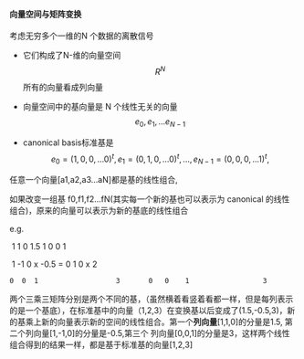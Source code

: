 #### 向量空间与矩阵变换

考虑无穷多个一维的N 个数据的离散信号

-  它们构成了N-维的向量空间
   $$
   R^N
   $$
   所有的向量看成列向量


-  向量空间中的基向量是 N 个线性无关的向量
   $$
   e{_0},e{_1},...e{_{N-1}}
   $$



-  canonical basis标准基是
   $$
   e{_0} = (1,0,0,...0)^t,
   e{_1} = (0,1,0,...0)^t,...,
   e{_{N-1}} = (0,0,0,...1)^t,
   $$


任意一个向量[a1,a2,a3...aN]都是基的线性组合,

如果改变一组基 f0,f1,f2…fN(其实每一个新的基也可以表示为 canonical 的线性组合)，原来的向量可以表示为新的基底的线性组合

e.g. 

​	1  1  0	            1.5            1   0   0                   1

​	1 -1  0      x        -0.5    =      0   1   0          x       2

 	0  0  1                   3	      0   0    1                  3

两个三乘三矩阵分别是两个不同的基，（虽然横着看竖着看都一样，但是每列表示的是一个基底），在标准基中的向量（1,2,3）在变换基以后变成了(1.5,-0.5,3)，新的基乘上新的向量表示新的空间的线性组合。第一个**列向量**[1,1,0]的分量是1.5, 第二个列向量[1,-1,0]的分量是-0.5,第三个 列向量[0,0,1]的分量是3，这样两个线性组合得到的结果一样，都是基于标准基的向量[1,2,3]